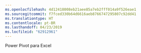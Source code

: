 ```yaml
---
ms.openlocfilehash: 4d12418008eb21aee85a7eb2fff014a9f526eae1
ms.sourcegitcommit: f7fced330b64d6616aeb8766747295807c92dd41
ms.translationtype: HT
ms.contentlocale: pt-BR
ms.lasthandoff: 04/23/2019
ms.locfileid: "62912961"
---
```

 Power Pivot para Excel 